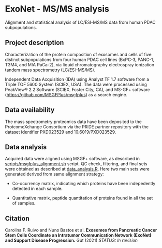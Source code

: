 # ExoNet - MS/MS analysis

Alignment and statistical analysis of LC/ESI-MS/MS data from human PDAC subpopulations.

## Project description

Characterization of the protein composition of exosomes and cells of five distinct subpopulations from four human PDAC cell lines (BxPC-3, PANC-1, T3M4, and MIA PaCa-2), via liquid chromatography electrospray ionization tandem mass spectrometry (LC/ESI–MS/MS). 

Independent Data Acquisition (IDA) using Analyst TF 1.7 software from a Triple TOF 5600 System (SCIEX, USA). The data were processed using PeakView® 2.2 Software (SCIEX, Foster City, CA), and MS-GF+ software (https://github.com/MSGFPlus/msgfplus) as a search engine.

## Data availability

The mass spectrometry proteomics data have been deposited to the ProteomeXchange Consortium via the PRIDE partner repository with the dataset identifier PXD023529 and 10.6019/PXD023529. 

## Data analysis

Acquired data were aligned using MSGF+ software, as described in [scripts/msgfplus_alignment.sh](https://github.com/fjcamlab/exonet_MS/blob/main/msgfplus_alignment.sh) script. QC check, filtering, and final sets were obtained as described at [data_analysis.R](https://github.com/fjcamlab/exonet_MS/blob/main/scripts/data_analysis.R). Here two main sets were generated derived from same alignment strategy:

- Co-ocurrency matrix, indicating which proteins have been indepedently detected in each sample.

- Quantitative matrix, peptide quantitation of proteins found in all the set of samples.

## Citation

Carolina F. Ruivo and Nuno Bastos et al. **Exosomes from Pancreatic Cancer Stem Cells Coordinate an Intratumor Communication Network (ExoNet) and Support Disease Progression.** Gut (2021) *STATUS: In revision*



